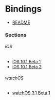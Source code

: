 Bindings
========

- [README](https://github.com/xamarin/xamarin-macios/wiki/Bindings)

### Sections

###### iOS
- [iOS 10.1 Beta 1](https://github.com/xamarin/xamarin-macios/wiki/iOS-Beta1)
- [iOS 10.1 Beta 2](https://github.com/xamarin/xamarin-macios/wiki/iOS-Beta2)

###### watchOS
- [watchOS 3.1 Beta 1](https://github.com/xamarin/xamarin-macios/wiki/watchOS-Beta1)